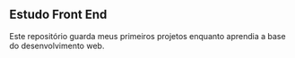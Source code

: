 ## Estudo Front End

Este repositório guarda meus primeiros projetos enquanto aprendia a base do desenvolvimento web.
